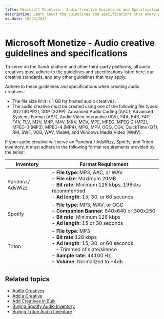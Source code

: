 ```yaml
---
title: Microsoft Monetize - Audio Creative Guidelines and Specifications
description: Learn about the guidelines and specifications that every Audio Creative must adhere to in this page.
ms.date: 10/28/2023
---
```



# Microsoft Monetize - Audio creative guidelines and specifications

To serve on the Xandr platform and other
third-party platforms, all audio creatives must adhere to the guidelines
and specifications listed here, our creative standards, and any other
guidelines that may apply.

Adhere to these guidelines and specifications when creating audio
creatives:

- The file size limit is 1 GB for hosted audio creatives.
- The audio creative must be created using one of the following file
  types: 3G2 (3GPP2), 3GP (3GPP), Advanced Audio Coding (AAC), Advanced
  Systems Format (ASF), Audio Video Interactive (AVI), F4A, F4B, F4P,
  F4V, FLV, M2V, M4P, M4V, MKV, MOV, MPE, MPEG, MPEG-2 (MP2), MPEG-3
  (MP3), MPEG-4 (MP4), MPG, MPV, OGG, OGV, QuickTime (QT), RM, SWF, VOB,
  WAV, WebM, and Windows Media Video (WMV).

If your audio creative will serve on Pandora / AdsWizz, Spotify, and
Triton inventory, it must adhere to the following format requirements
provided by the seller:

| Inventory | Format Requirement |
|---|---|
| Pandora / AdsWizz | **- File type**: MP3, AAC, or WAV<br>**- File size**: Maximum 20MB<br>**- Bit rate**: Minimum 128 kbps, 196kbs recommended<br>**- Ad length**: 15, 30, or 60 seconds |
| Spotify | **- File type**: MP3, WAV, or OGG<br>**- Companion Banner**: 640x640 or 300x250<br>**- Bit rate**: Minimum 128 kbps<br>**- Ad length**: 15 or 30 seconds |
| Triton | **- File type**: MP3<br>**- Bit rate**:128 kbps<br>**- Ad length**: 15, 30, or 60 seconds<br> &nbsp;&nbsp; **-** Trimmed of slate/silence<br>**- Sample rate**: 44100 Hz<br>**- Volume**: Normalized to -4db |

## Related topics

- [Audio Creatives](audio-creatives.md)
- [Add a Creative](add-a-creative.md)
- [Add Creatives in Bulk](add-creatives-in-bulk.md)
- [Buying Spotify Audio Inventory](buying-spotify-audio-inventory.md)
- [Buying Triton Audio Inventory](buying-triton-audio-inventory.md)